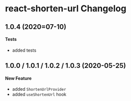 # react-shorten-url Changelog

## 1.0.4 (2020=07-10)

#### Tests

- added tests

## 1.0.0 / 1.0.1 / 1.0.2 / 1.0.3 (2020-05-25)

#### New Feature

- added `ShortenUrlProvider`
- added `useShortenUrl` hook
